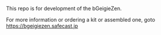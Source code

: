 This repo is for development of the bGeigieZen.

For more information or ordering a kit or assembled one, goto https://bgeigiezen.safecast.jp

